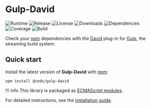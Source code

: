 # Gulp-David
![Runtime](https://img.shields.io/node/v/@cedx/gulp-david.svg) ![Release](https://img.shields.io/npm/v/@cedx/gulp-david.svg) ![License](https://img.shields.io/npm/l/@cedx/gulp-david.svg) ![Downloads](https://img.shields.io/npm/dt/@cedx/gulp-david.svg) ![Dependencies](https://david-dm.org/cedx/gulp-david.svg) ![Coverage](https://coveralls.io/repos/github/cedx/gulp-david/badge.svg) ![Build](https://travis-ci.com/cedx/gulp-david.svg)

Check your [npm](https://www.npmjs.com) dependencies with the [David](https://david-dm.org) plug-in for [Gulp](https://gulpjs.com), the streaming build system.

## Quick start
Install the latest version of **Gulp-David** with [npm](https://www.npmjs.com):

```shell
npm install @cedx/gulp-david
```

!!! info
    This library is packaged as [ECMAScript modules](https://nodejs.org/api/esm.html).

For detailed instructions, see the [installation guide](installation.md).
